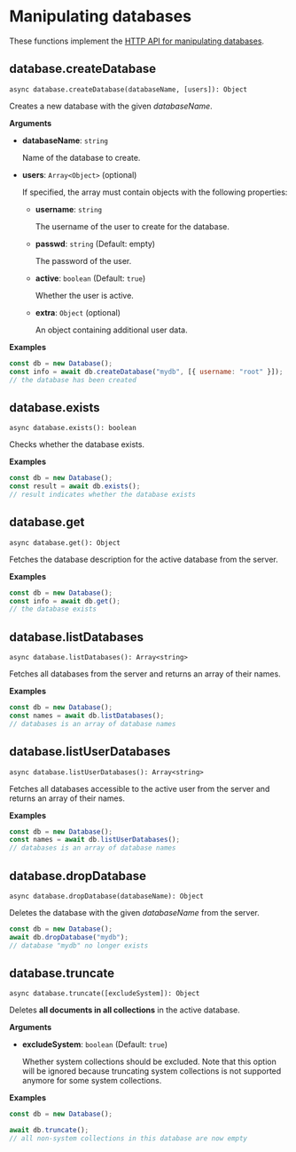 <!-- don't edit here, it's from https://@github.com/arangodb/arangodbjs.git / docs/Drivers/ -->
# Manipulating databases

These functions implement the
[HTTP API for manipulating databases](../../../..//HTTP/Database/index.html).

## database.createDatabase

`async database.createDatabase(databaseName, [users]): Object`

Creates a new database with the given _databaseName_.

**Arguments**

- **databaseName**: `string`

  Name of the database to create.

- **users**: `Array<Object>` (optional)

  If specified, the array must contain objects with the following properties:

  - **username**: `string`

    The username of the user to create for the database.

  - **passwd**: `string` (Default: empty)

    The password of the user.

  - **active**: `boolean` (Default: `true`)

    Whether the user is active.

  - **extra**: `Object` (optional)

    An object containing additional user data.

**Examples**

```js
const db = new Database();
const info = await db.createDatabase("mydb", [{ username: "root" }]);
// the database has been created
```

## database.exists

`async database.exists(): boolean`

Checks whether the database exists.

**Examples**

```js
const db = new Database();
const result = await db.exists();
// result indicates whether the database exists
```

## database.get

`async database.get(): Object`

Fetches the database description for the active database from the server.

**Examples**

```js
const db = new Database();
const info = await db.get();
// the database exists
```

## database.listDatabases

`async database.listDatabases(): Array<string>`

Fetches all databases from the server and returns an array of their names.

**Examples**

```js
const db = new Database();
const names = await db.listDatabases();
// databases is an array of database names
```

## database.listUserDatabases

`async database.listUserDatabases(): Array<string>`

Fetches all databases accessible to the active user from the server and returns
an array of their names.

**Examples**

```js
const db = new Database();
const names = await db.listUserDatabases();
// databases is an array of database names
```

## database.dropDatabase

`async database.dropDatabase(databaseName): Object`

Deletes the database with the given _databaseName_ from the server.

```js
const db = new Database();
await db.dropDatabase("mydb");
// database "mydb" no longer exists
```

## database.truncate

`async database.truncate([excludeSystem]): Object`

Deletes **all documents in all collections** in the active database.

**Arguments**

- **excludeSystem**: `boolean` (Default: `true`)

  Whether system collections should be excluded. Note that this option will be
  ignored because truncating system collections is not supported anymore for
  some system collections.

**Examples**

```js
const db = new Database();

await db.truncate();
// all non-system collections in this database are now empty
```

